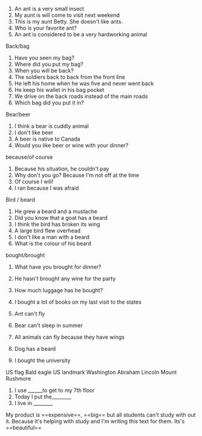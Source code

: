 1. An ant is a very small insect
2. My aunt is will come to visit next weekend
3. This is my aunt Betty. She doesn't like ants.
4. Who is your favorite ant?
5. An ant is considered to be a very hardworking animal

Back/bag 
1. Have you seen my bag? 
2. Where did you put my bag? 
3. When you will be back? 
4. The soldiers back to back from the front line
5. He left his home when he was five and never went back 
6. He keep his wallet in his bag pocket
7. We drive on the back roads instead of the main roads
8. Which bag did you put it in? 

Bear/beer
1. I think a bear is cuddly animal
2.  I don't like beer
3. A beer is native to Canada
4. Would you like beer or wine with your dinner?

because/of course

1. Because his situation, he couldn't pay
2. Why don't you go? Because I'm not off at the time
3. Of course I will!
4. I ran because I was afraid

Bird / beard
1. He grew a beard and a mustache 
2. Did you know that a goat has a beard 
3. I think the bird has broken its wing
4. A large bird flew overhead
5. I don't like a man with a beard
6. What is the colour of his beard 

bought/brought

1. What have you brought for dinner?
2. He hasn't brought any wine for the party 
3. How much luggage has he bought?
4. I bought a lot of books on my last visit to the states


1. Ant can't fly
2. Bear can't sleep in summer 
3. All animals can fly because they have wings
4. Dog has a beard
5. I bought the university 

US flag 
Bald eagle
US landmark 
Washington 
Abraham Lincoln
Mount Rushmore



1. I use ______to get to my 7th floor 
2. Today I put the________
3. I live in ________


My product is ==expensive==, ==big== but all students can't study with out it. Because it's helping with study and I'm writing this text for them. Its's ==beautiful== 


